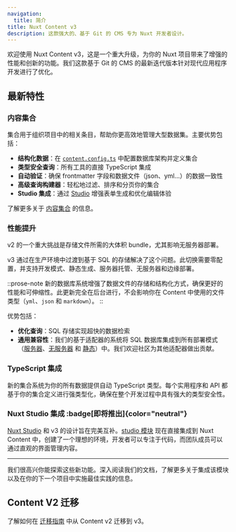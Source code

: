 ```yaml
---
navigation:
  title: 简介
title: Nuxt Content v3
description: 这款强大的、基于 Git 的 CMS 专为 Nuxt 开发者设计。
---
```


欢迎使用 Nuxt Content v3，这是一个重大升级，为你的 Nuxt 项目带来了增强的性能和创新的功能。我们这款基于 Git 的 CMS 的最新迭代版本针对现代应用程序开发进行了优化。

## 最新特性

### 内容集合

集合用于组织项目中的相关条目，帮助你更高效地管理大型数据集。主要优势包括：

- **结构化数据**：在 [`content.config.ts`](/docs/content/collections/define#defining-collections) 中配置数据库架构并定义集合
- **类型安全查询**：所有工具的直接 TypeScript 集成
- **自动验证**：确保 frontmatter 字段和数据文件（json、yml...）的数据一致性
- **高级查询构建器**：轻松地过滤、排序和分页你的集合
- **Studio 集成**：通过 [Studio](/studio) 增强表单生成和优化编辑体验

了解更多关于 [内容集合](/docs/content/collections/define) 的信息。

### 性能提升

v2 的一个重大挑战是存储文件所需的大体积 bundle，尤其影响无服务器部署。

v3 通过在生产环境中过渡到基于 SQL 的存储解决了这个问题。此切换需要零配置，并支持开发模式、静态生成、服务器托管、无服务器和边缘部署。

::prose-note
新的数据库系统增强了数据文件的存储和结构化方式，确保更好的性能和可伸缩性。此更新完全在后台进行，不会影响你在 Content 中使用的文件类型（`yml`、`json` 和 `markdown`）。
::

优势包括：

- **优化查询**：SQL 存储实现超快的数据检索
- **通用兼容性**：我们的基于适配器的系统将 SQL 数据库集成到所有部署模式（[服务器](/docs/content/deploy/server)、[无服务器](/docs/content/deploy/serverless) 和 [静态](/docs/content/deploy/static)）中。我们欢迎社区为其他适配器做出贡献。

### TypeScript 集成

新的集合系统为你的所有数据提供自动 TypeScript 类型。每个实用程序和 API 都基于你的集合定义进行强类型化，确保在整个开发过程中具有强大的类型安全性。

### Nuxt Studio 集成 :badge[即将推出]{color="neutral"}

[Nuxt Studio](/docs/content/studio/setup) 和 v3 的设计旨在完美互补。[studio 模块](https://github.com/nuxtlabs/studio-module) 现在直接集成到 Nuxt Content 中，创建了一个理想的环境，开发者可以专注于代码，而团队成员可以通过直观的界面管理内容。

---

我们很高兴你能探索这些新功能。深入阅读我们的文档，了解更多关于集成该模块以及在你的下一个项目中实施最佳实践的信息。

## Content V2 迁移

了解如何在 [迁移指南](/docs/content/getting-started/migration) 中从 Content v2 迁移到 v3。
